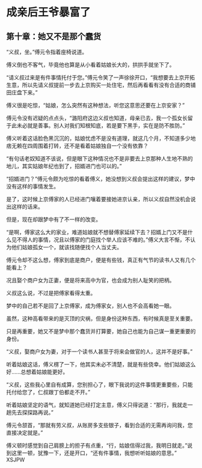 # 成亲后王爷暴富了 
 ## 第十章：她又不是那个蠢货
  “义叔，坐。”傅元令指着座椅说道。  
  
 傅义倒也不客气，毕竟他也算是从小看着姑娘长大的，拱拱手就坐下了。  
  
 “请义叔过来是有件事情托付于您。”傅元令笑了一声徐徐开口，“我想要去上京开拓生意，所以先请义叔提前一步去上京购买一处住宅，然后再看看有没有合适的商铺田庄盘下来。”  
  
 傅义很是吃惊，“姑娘，怎么突然有这种想法，听您这意思还要在上京安家？”  
  
 傅元令没有迟疑的点点头，“潞阳府这边义叔也知道，母亲已去，我一个孤女长留于此未必就是善事。别人对我们知根知底，若是要下黑手，实在是防不胜防。”  
  
 傅义听着这话脸色黑沉沉的，姑娘忧虑不是没有道理，就这几个月，不知道多少地痞无赖在四周围着打转，还不是看着姑娘独自一个没有依靠？  
  
 “有句话老奴知道不该说，但是眼下这种情况也不是非要去上京那种人生地不熟的地儿，其实姑娘年纪也到了，招婿进门也可以的。”  
  
 “招婿进门？”傅元令颇为吃惊的看着傅义，她没想到义叔会提出这样的建议，梦中没有这样的事情发生。  
  
 是了，这时候上京傅家的人已经进门嚷着要接她进京认亲，所以义叔自然没机会说出这样的话来。  
  
 但是，现在却跟梦中有了不一样的改变。  
  
 “是啊，傅家这么大的家业，难道姑娘就不想替傅家延续下去？招婿上门又不是什么见不得人的事情，况且以傅家的门庭找个举人应该不难的。”傅义大言不惭，不认为他们姑娘孤女一个，就该找随便找个人当丈夫。  
  
 傅元令却不这么想，傅家到底是商户，便是有些钱，真正有气节的读书人又有几个能看上？  
  
 况且娶个商户女为正妻，便是将来高中为官，也会成为别人耻笑的把柄。  
  
 义叔这么说，不过是把傅家看得太重。  
  
 梦中的自己若不是回了上京傅家，成为傅家女，别人也不会高看她一眼。  
  
 虽然，这种高看带来的是灭顶的灾祸，但是身份这种东西，有时候真是至关重要。  
  
 只是再重要，她又不是梦中那个蠢货并打算要，她自己也能为自己谋一重更重要的身份。  
  
 “义叔，娶商户女为妻，对于一个读书人甚至于将来会做官的人，这并不是好事。”  
  
 听着姑娘这话，傅义楞了一下，他其实未必不清楚，就是有些侥幸。他们姑娘这么好……总想着姑娘能更好。  
  
 “义叔，这些我心里自有成算，您别担心了，眼下我说的这件事情更重要些，只能托付给您了，仁叔跟丁伯都走不开。”  
  
 听着姑娘坚定的语气，就知道她已经打定主意，傅义只得说道：“那行，我就走一趟先去探探路再说。”  
  
 傅元令颔首，“那就有劳义叔，从账房多支些银子，看到合适的无需再询问我，您直接决定就是。”  
  
 傅义顿时感觉到自己肩膀上的担子有点重，“行，姑娘信得过我，我明日就走。”说到这里一顿，犹豫一下，还是开口，“还有件事情，我想听听姑娘的意思。” 
XSJPW